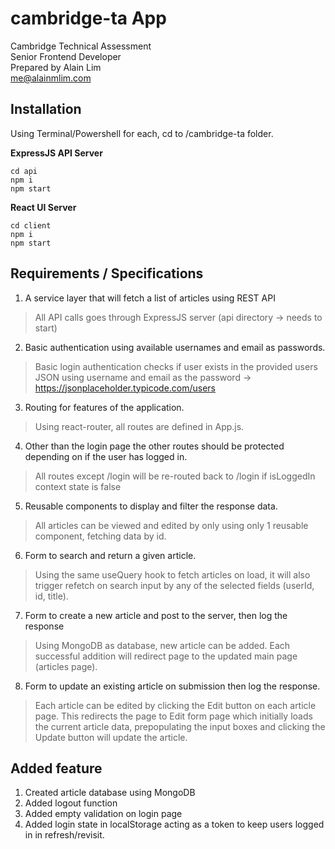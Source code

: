 # cambridge-ta App
Cambridge Technical Assessment  
Senior Frontend Developer  
Prepared by Alain Lim  
me@alainmlim.com

## Installation

Using Terminal/Powershell for each, cd to /cambridge-ta folder.

**ExpressJS API Server**

```
cd api
npm i
npm start
```

**React UI Server**
```
cd client
npm i
npm start
```

## Requirements / Specifications

1. A service layer that will fetch a list of articles using REST API
> All API calls goes through ExpressJS server (api directory -> needs to start)

2. Basic authentication using available usernames and email as passwords.
> Basic login authentication checks if user exists in the provided users JSON using username and email as the password -> https://jsonplaceholder.typicode.com/users

3. Routing for features of the application.
> Using react-router, all routes are defined in App.js.

4. Other than the login page the other routes should be protected depending on if the user has logged in.
> All routes except /login will be re-routed back to /login if isLoggedIn context state is false

5. Reusable components to display and filter the response data.
> All articles can be viewed and edited by only using only 1 reusable component, fetching data by id.

6. Form to search and return a given article.
> Using the same useQuery hook to fetch articles on load, it will also trigger refetch on search input by any of the selected fields (userId, id, title).

7. Form to create a new article and post to the server, then log the response
> Using MongoDB as database, new article can be added. Each successful addition will redirect page to the updated main page (articles page).

8. Form to update an existing article on submission then log the response.
> Each article can be edited by clicking the Edit button on each article page. This redirects the page to Edit form page which initially loads the current article data, prepopulating the input boxes and clicking the Update button will update the article.

## Added feature

1. Created article database using MongoDB
2. Added logout function
3. Added empty validation on login page
4. Added login state in localStorage acting as a token to keep users logged in in refresh/revisit.
